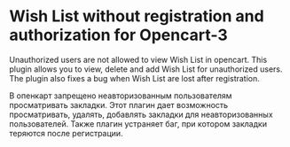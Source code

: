 # Wish List without registration and authorization for Opencart-3
Unauthorized users are not allowed to view Wish List in opencart. 
This plugin allows you to view, delete and add Wish List for unauthorized users. 
The plugin also fixes a bug when Wish List are lost after registration.

В опенкарт запрещено неавторизованным пользователям просматривать закладки. 
Этот плагин дает возможность просматривать, удалять, добавлять закладки для неавторизованных пользователей. 
Также плагин устраняет баг, при котором закладки теряются после регистрации.
